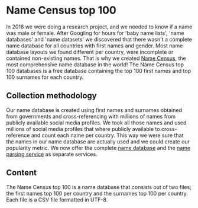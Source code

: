 # Name Census top 100

In 2018 we were doing a research project, and we needed to know if a name was male or female. After Googling for hours for 'baby name lists', 'name databases' and 'name datasets' we discovered that there wasn't a complete name database for all countries with first names and gender. Most name database layouts we found different per country, were incomplete or contained non-existing names. That is why we created [Name Census](https://census.name), the most comprehensive name database in the world!  The Name Census top 100 databases is a free database containing the top 100 first names and top 100 surnames for each country.

## Collection methodology
Our name database is created using first names and surnames obtained from governments and cross-referencing with millions of names from publicly available social media profiles. We took all those names and used millions of social media profiles that where publicly available to cross-reference and count each name per country. This way we were sure that the names in our name database are actually used and we could create our popularity metric. We now offer the complete [name database](https://census.name) and the [name parsing service](https://parser.name) as separate services.

## Content
The Name Census top 100 is a name database that consists out of two files; the first names top 100 per country and the surnames top 100 per country. Each file is a CSV file formatted in UTF-8.
